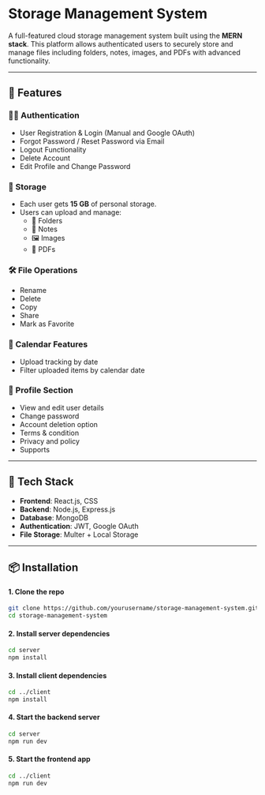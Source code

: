 # Storage Management System

A full-featured cloud storage management system built using the **MERN stack**. This platform allows authenticated users to securely store and manage files including folders, notes, images, and PDFs with advanced functionality.

---

## 🧰 Features

### 🧑‍💼 Authentication
- User Registration & Login (Manual and Google OAuth)
- Forgot Password / Reset Password via Email
- Logout Functionality
- Delete Account
- Edit Profile and Change Password

### 💾 Storage
- Each user gets **15 GB** of personal storage.
- Users can upload and manage:
  - 📁 Folders
  - 📝 Notes
  - 🖼️ Images
  - 📄 PDFs

### 🛠️ File Operations
- Rename
- Delete
- Copy
- Share
- Mark as Favorite

### 📅 Calendar Features
- Upload tracking by date
- Filter uploaded items by calendar date

### 👤 Profile Section
- View and edit user details
- Change password
- Account deletion option
- Terms & condition
- Privacy and policy
- Supports

---

## 🔧 Tech Stack

- **Frontend**: React.js, CSS
- **Backend**: Node.js, Express.js
- **Database**: MongoDB
- **Authentication**: JWT, Google OAuth
- **File Storage**: Multer + Local Storage

---

## 📦 Installation
#### 1. Clone the repo
```bash
git clone https://github.com/yourusername/storage-management-system.git
cd storage-management-system
````
#### 2. Install server dependencies
```bash
cd server
npm install
```
#### 3. Install client dependencies
```bash
cd ../client
npm install
```
#### 4. Start the backend server
```bash
cd server
npm run dev
```
#### 5. Start the frontend app
```bash
cd ../client
npm run dev
```
